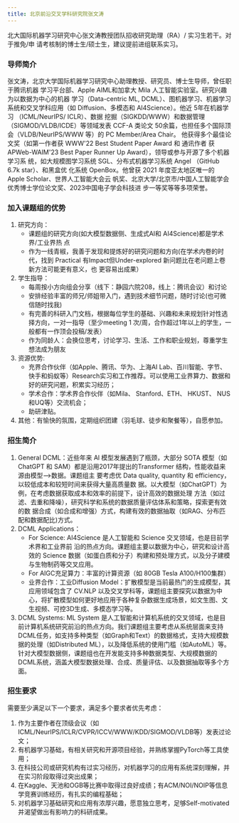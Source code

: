 ```yaml
---
title: 北京前沿交叉学科研究院张文涛
---
```


北大国际机器学习研究中心张文涛教授团队招收研究助理（RA）/ 实习生若干。对于推免/申
请考核制的博士生/硕士生，建议提前进组联系实习。

### 导师简介
张文涛，北京大学国际机器学习研究中心助理教授、研究员、博士生导师，曾任职于腾讯机器
学习平台部、Apple AIML和加拿大 Mila 人工智能实验室。研究兴趣为以数据为中心的机器
学习（Data-centric ML, DCML）、图机器学习、机器学习系统和交叉学科应用（如
Diffusion、多模态和 AI4Science）。他近 5年在机器学习 （ICML/NeurIPS/ ICLR）、数据
挖掘（SIGKDD/WWW）和数据管理（SIGMOD/VLDB/ICDE）等领域发表 CCF-A 类论文
50余篇，也担任多个国际顶会（VLDB/NeurIPS/WWW 等）的 PC Member/Area Chair。
他获得多个最佳论文奖（如第一作者获 WWW'22 Best Student Paper Award 和 通讯作者
获 APWeb-WAIM'23 Best Paper Runner Up Award），领导或参与开源了多个机器学习系
统，如大规模图学习系统 SGL、分布式机器学习系统 Angel （GitHub 6.7k star）、和黑盒优
化系统 OpenBox。他曾获 2021 年度亚太地区唯一的 Apple Scholar、世界人工智能大会云
帆奖、北京大学/北京市/中国人工智能学会优秀博士学位论文奖、2023中国电子学会科技进
步一等奖等等多项荣誉。

### 加入课题组的优势

1. 研究方向：
    - 课题组的研究方向(如大模型数据侧、生成式AI和 AI4Science)都是学术界/工业界热
    点
    - 作为一线青椒，我善于发现和提炼好的研究问题和方向(在学术内卷的时代，找到
    Practical 有Impact但Under-explored 新问题比在老问题上卷新方法可能更有意义，也
    更容易出成果）
2. 学生指导：
    - 每周按小方向组会分享（线下：静园六院208，线上：腾讯会议）和讨论
    - 安排经验丰富的师兄/师姐带入门，遇到技术细节问题，随时讨论(也可微信随时找我)
    - 有完善的科研入门文档，根据每位学生的基础、兴趣和未来规划针对性选择方向，一对一指导（至少meeting 1 次/周，合作超过1年以上的学生，一般都有一作顶会投稿/发表）
    - 作为同龄人：会换位思考，讨论学习、生活、工作和职业规划，尊重学生想法成为朋友
3. 资源优势:
    - 充界合作伙伴（如Apple、腾讯、华为、上海AI Lab、百川智能、字节、快手和蚂蚁等）Research实习和工作推荐。可以使用工业界算力、数据和好的研究问题，积累实习经历；
    - 学术合作：学术界合作伙伴（如Mila、 Stanford、ETH、 HKUST、 NUS 和UQ等）交流机会；
    - 助研津贴。
4. 其他：有愉快的氛围，定期组织团建（羽毛球、徒步和聚餐等），自愿参加。

### 招生简介

1. General DCML：近些年来 Al 模型发展遇到了瓶颈，大部分 SOTA 模型（如ChatGPT 和
   SAM）都是沿用2017年提出的Transformer 结构，性能收益来源由模型—>数据。课题组主
   要考虑优 Data quality, quantity 和 efficiency，以较低成本和较短时间来获得大量高质量数
   据。以大模型（如ChatGPT）为例，在考虑数据获取成本和效率的前提下，设计高效的数据处理
   方法（如过滤、去重和降噪），研究科学和系统的数据质量评估体系和策略，探索更有效的数
   据合成（如合成和增强）方式，构建有效的数据抽取（如RAG、分布匹配和数据配比)方式。
2. DCML Applications：
    - For Science: AI4Science 是人工智能和 Science 交叉领域，也是目前学术界和工业界前
    沿的热点方向。课题组主要以数据为中心，研究和设计高效的 Science 数据（如蛋白质和分子）构建和预处理方式，以及分子建模与生物制药等交叉应用。
    - For AIGC充足算力：丰富的计算资源（如 80GB Tesla A100/H100集群）
    - 业界合作：工业Diffusion Model：扩散模型是当前最热门的生成模型，其应用领域包含了
    CV.NLP 以及交叉学科等，课题组主要探究以数据为中心，将扩散模型如何更好地应用于各种复杂数据生成场景，如文生图、文生视频、可控3D生成、多模态学习等。
3. DCML Systems: ML System 是人工智能和计算机系统的交叉领域，也是目前计算机系统研究前沿的热点方向。我们课题组主要考虑从系统层面来支持DCML任务，如支持多种类型（如Graph和Text）的数据格式，支持大规模数据的处理（如Distributed ML），以及降低系统的使用门槛（如AutoML）等。针对大模型数据侧，课题组也在开发能支持多种数据类型、大规模数据的DCML系统，涵盖大模型数据处理、合成、质量评估、以及数据抽取等多个方面。

### 招生要求
需要至少满足以下一个要求，满足多个要求者优先考虑：
1. 作为主要作者在顶级会议（如ICML/NeurIPS/ICLR/CVPR/ICCV/WWW/KDD/SIGMOD/VLDB等）发表过论文；
2. 有机器学习基础，有相关研究和开源项目经验，并熟练掌握PyTorch等工具使用；
3. 在科技公司或研究机构有过实习经历，对机器学习的应用有系统深刻理解，并在实习阶段取得过突出成果；
4. 在Kaggle、天池和OGB等比赛中取得过良好成绩；有ACM/NOI/NOIP等信息学竞赛训练经历，有扎实的编程基础；
6. 对机器学习基础研究和应用有浓厚兴趣，愿意独立思考，足够Self-motivated并渴望做出有影响力的科研成果。

